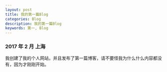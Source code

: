 ```yaml
---
layout: post
title: 我的第一篇Blog
categories: Blog
description: 我的第一篇Blog
keywords: 第一, Blog
---
```


### 2017 年 2 月 上海

我创建了我的个人网站，并且发布了第一篇博客，请不要怪我为什么什么内容都没有，因为才刚刚开始。 
